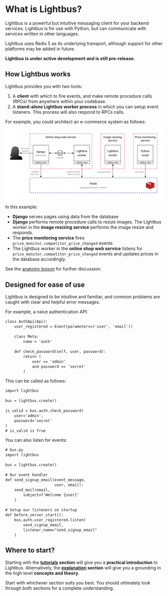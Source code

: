 <style>

</style>

# What is Lightbus?

Lightbus is a powerful but intuitive messaging client for your
backend services. Lightbus is for use with Python, but can
communicate with services written in other languages.

Lightbus uses Redis 5 as its underlying transport, although support
for other platforms may be added in future.

**Lightbus is under active development and is still pre-release.**

## How Lightbus works

Lightbus provides you with two tools:

1. A **client** with which to fire events,
  and make remote procedure calls (RPCs) from anywhere within your
  codebase.
1. A **stand-alone Lightbus worker process** in which you can setup
  event listeners. This process will also respond to RPCs calls.

For example, you could architect an e-commerce system as follows:

![A simple Lightbus deployment][simple-processes]

In this example:

* **Django** serves pages using data from the database
* **Django** performs remote procedure calls to resize images. The Lightbus
  worker in the **image resizing service** performs the image resize and responds.
* The **price monitoring service** fires `price_monitor.competitor_price_changed` events
* The Lightbus worker in the **online shop web service** listens for
  `price_monitor.competitor_price_changed` events and updates prices in the
  database accordingly.


See the [anatomy lesson] for further discussion.

## Designed for ease of use

Lightbus is designed to be intuitive and familiar,
and common problems are caught with
clear and helpful error messages.

For example, a naïve authentication API:

```python3
class AuthApi(Api):
    user_registered = Event(parameters=('user', 'email'))

    class Meta:
        name = 'auth'

    def check_password(self, user, password):
        return (
            user == 'admin'
            and password == 'secret'
        )
```

This can be called as follows:

```python3
import lightbus

bus = lightbus.create()

is_valid = bus.auth.check_password(
    user='admin',
    password='secret'
)
# is_valid is True
```

You can also listen for events:

```python3
# bus.py
import lightbus

bus = lightbus.create()

# Our event handler
def send_signup_email(event_message,
                      user, email):
    send_mail(email,
        subject=f'Welcome {user}'
    )

# Setup our listeners on startup
def before_server_start():
    bus.auth.user_registered.listen(
        send_signup_email,
        listener_name="send_signup_email"
    )
```

## Where to start?

Starting with the **[tutorials] section** will give you a
**practical introduction** to Lightbus.
Alternatively, the **[explanation] section** will give you a
grounding in the high level **concepts and theory**.

Start with whichever section suits you best. You should
ultimately look through both sections for a complete understanding.


[issue-1]: https://github.com/adamcharnock/lightbus/issues/1
[simple-processes]: /static/images/simple-processes.png
[tutorials]: /tutorial/index.md
[explanation]: /explanation/index.md
[anatomy lesson]: /explanation/anatomy-lesson.md
